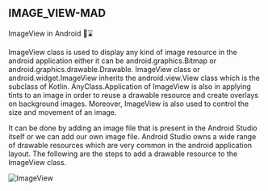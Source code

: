 ## IMAGE_VIEW-MAD

ImageView in Android 🎯⌛

ImageView class is used to display any kind of image resource in the android application either it can be android.graphics.Bitmap or android.graphics.drawable.Drawable. 
ImageView class or android.widget.ImageView inherits the android.view.View class which is the subclass of Kotlin. AnyClass.Application of ImageView is also in applying 
tints to an image in order to reuse a drawable resource and create overlays on background images. Moreover, ImageView is also used to control the size and movement of an image. 

It can be done by adding an image file that is present in the Android Studio itself or we can add our own image file. Android Studio owns a wide range of drawable
resources which are very common in the android application layout. The following are the steps to add a drawable resource to the ImageView class.

![ImageView](https://github.com/Randika00/IMAGE_VIEW-MAD/assets/89309192/8fa4b499-916c-4f5e-b2ac-65333b3f4ef1)


